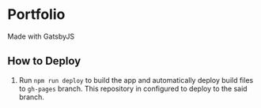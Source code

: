 # Portfolio

Made with GatsbyJS

## How to Deploy

1. Run `npm run deploy` to build the app and automatically deploy build files to `gh-pages` branch. This repository in configured to deploy to the said branch.